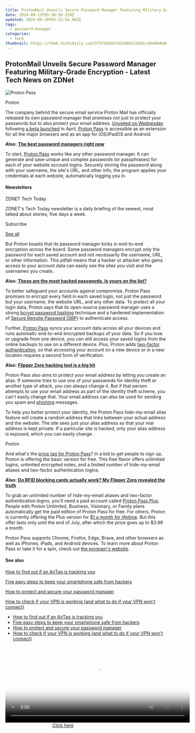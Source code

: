 ```yaml
---
title: ProtonMail Unveils Secure Password Manager Featuring Military-Grade Encryption - Latest Tech News on ZDNet
date: 2024-09-13T05:58:58.239Z
updated: 2024-09-20T03:32:54.983Z
tags:
  - password-manager
categories:
  - tech
thumbnail: https://thmb.techidaily.com/5f5f5b93e7d5296621d28cc46446de06ad76f2671bd83441f8c16419df01fcdb.jpg
---
```


## ProtonMail Unveils Secure Password Manager Featuring Military-Grade Encryption - Latest Tech News on ZDNet

![Proton Pass](https://www.zdnet.com/a/img/resize/3b98ee5cbce3fa5c920c6c4c111b570bb1b312a6/2023/06/29/34d59b7e-eeaf-4d39-84d2-dca4fc34dce0/figure-top-proton-officially-launches-password-manager-with-end-to-end-encryption.jpg?auto=webp&precrop=1500,750,x0,y0&width=1280)

Proton

The company behind the secure email service Proton Mail has officially released its own password manager that promises not just to protect your passwords but to also protect your email address. [Unveiled on Wednesday](https://proton.me/blog/proton-pass-launch) following [a beta launched](https://www.zdnet.com/article/proton-unveils-new-password-manager-with-end-to-end-encryption-for-all-data/) in April, [Proton Pass](https://www.anrdoezrs.net/links/9041660/type/dlg/sid/zd-%5F%5FCOM%5FCLICK%5FID%5F%5F-dtp/https://proton.me/pass) is accessible as an extension for all the major browsers and as an app for iOS/iPadOS and Android.

**Also:** [**The best password managers right now**](https://www.zdnet.com/article/best-password-manager/)

To start, [Proton Pass](https://account.proton.me/pass/signup?product=pass&language=en) works like any other password manager. It can generate and save unique and complex passwords (or passphrases) for each of your website account logins. Securely storing the password along with your username, the site's URL, and other info, the program applies your credentials at each website, automatically logging you in.

#### Newsletters

ZDNET Tech Today

ZDNET's Tech Today newsletter is a daily briefing of the newest, most talked about stories, five days a week.

 Subscribe

[See all](https://www.zdnet.com/newsletters/)

But Proton boasts that its password manager kicks in end-to-end encryption across the board. Some password managers encrypt only the password for each saved account and not necessarily the username, URL, or other information. This pitfall means that a hacker or attacker who gains access to your account data can easily see the sites you visit and the usernames you create.

**Also:** [**These are the most hacked passwords. Is yours on the list?**](https://www.zdnet.com/article/these-are-the-most-hacked-passwords-is-yours-on-the-list/)

To better safeguard your accounts against compromise, Proton Pass promises to encrypt every field in each saved login, not just the password but your username, the website URL, and any other data. To protect all your login data, Proton says that its open-source password manager uses a strong [bcrypt password hashing](https://auth0.com/blog/hashing-in-action-understanding-bcrypt/) technique and a hardened implementation of [Secure Remote Password (SRP)](https://proton.me/blog/encrypted-email-authentication) to authenticate access.

Further, [Proton Pass](https://account.proton.me/pass/signup?product=pass&language=en) syncs your account data across all your devices and runs automatic end-to-end encrypted backups of your data. So if you lose or upgrade from one device, you can still access your saved logins from the online backups to use on a different device. Plus, Proton adds [two-factor authentication](https://www.zdnet.com/article/better-than-the-best-password-how-to-use-2fa-to-improve-your-security/), so that accessing your account on a new device or in a new location requires a second form of verification.

**Also:** [**Flipper Zero hacking tool is a big hit**](https://www.zdnet.com/article/flipper-zero-hacking-tool-is-a-big-hit/)

Proton Pass also aims to protect your email address by letting you create an alias. If someone tries to use one of your passwords for identity theft or another type of attack, you can always change it. But if that person attempts to use your email address as part of the identity theft scheme, you can't easily change that. Your email address can also be used for sending you spam and [phishing](https://www.zdnet.com/article/what-is-phishing-how-to-protect-yourself-from-scam-emails-and-more/) messages.

To help you better protect your identity, the Proton Pass hide-my-email alias feature will create a random address that links between your actual address and the website. The site sees just your alias address so that your real address is kept private. If a particular site is hacked, only your alias address is exposed, which you can easily change.

Proton

And what's the [price tag for Proton Pass](https://account.proton.me/pass/signup?product=pass&language=en)? In a bid to get people to sign up, Proton is offering the basic version for free. This free flavor offers unlimited logins, unlimited encrypted notes, and a limited number of hide-my-email aliases and two-factor authentication logins.

**Also:** [**Do RFID blocking cards actually work? My Flipper Zero revealed the truth**](https://www.zdnet.com/article/do-rfid-blocking-cards-actually-work-my-flipper-zero-revealed-the-truth/)

To grab an unlimited number of hide-my-email aliases and two-factor authentication logins, you'll need a paid account called [Proton Pass Plus](https://account.proton.me/pass/signup?product=pass&language=en). People with Proton Unlimited, Business, Visionary, or Family plans automatically get the paid edition of Proton Pass for free. For others, Proton is currently offering the Plus version for [$1 a month for lifetime](https://account.proton.me/pass/signup?product=pass&language=en). But this offer lasts only until the end of July, after which the price goes up to $3.99 a month.

Proton Pass supports Chrome, Firefox, Edge, Brave, and other browsers as well as iPhones, iPads, and Android devices. To learn more about Proton Pass or take it for a spin, check out [the program's website](https://proton.me/pass).

#### See also

[How to find out if an AirTag is tracking you](https://www.zdnet.com/article/how-to-find-out-if-an-airtag-is-tracking-you/ "How to find out if an AirTag is tracking you")

[Five easy steps to keep your smartphone safe from hackers](https://www.zdnet.com/article/five-easy-steps-to-keep-your-smartphone-safe-from-hackers/ "Five easy steps to keep your smartphone safe from hackers")

[How to protect and secure your password manager](https://www.zdnet.com/article/how-to-protect-and-secure-your-password-manager/ "How to protect and secure your password manager")

[How to check if your VPN is working (and what to do if your VPN won't connect)](https://www.zdnet.com/article/how-to-check-if-your-vpn-is-working-and-what-to-do-if-your-vpn-wont-connect/ "How to check if your VPN is working (and what to do if your VPN won't connect)")

* [How to find out if an AirTag is tracking you](https://www.zdnet.com/article/how-to-find-out-if-an-airtag-is-tracking-you/ "How to find out if an AirTag is tracking you")
* [Five easy steps to keep your smartphone safe from hackers](https://www.zdnet.com/article/five-easy-steps-to-keep-your-smartphone-safe-from-hackers/ "Five easy steps to keep your smartphone safe from hackers")
* [How to protect and secure your password manager](https://www.zdnet.com/article/how-to-protect-and-secure-your-password-manager/ "How to protect and secure your password manager")
* [How to check if your VPN is working (and what to do if your VPN won't connect)](https://www.zdnet.com/article/how-to-check-if-your-vpn-is-working-and-what-to-do-if-your-vpn-wont-connect/ "How to check if your VPN is working (and what to do if your VPN won't connect)")

<ins class="adsbygoogle"
     style="display:block"
     data-ad-format="autorelaxed"
     data-ad-client="ca-pub-7571918770474297"
     data-ad-slot="1223367746"></ins>

<ins class="adsbygoogle"
     style="display:block"
     data-ad-client="ca-pub-7571918770474297"
     data-ad-slot="8358498916"
     data-ad-format="auto"
     data-full-width-responsive="true"></ins>



<!-- affiliate ads begin -->
<span id="1983584">
					<video width="576" height="240" style="cursor:pointer"
           poster="//a.impactradius-go.com/display-clicktoplayimage/1983584.png"
           onclick="if(!this.playClicked){this.play();this.setAttribute('controls',true);this.playClicked=true;}">
	   <source src="//a.impactradius-go.com/display-ad/22993-1983584">
	   <img src="//a.impactradius-go.com/display-clicktoplayimage/1983584.png" style="border: none; height: 100%; width: 100%; object-fit: contain">
	</video>
	<div style="width:360px;text-align:center"><a href="javascript:window.open(decodeURIComponent('https%3A%2F%2Fhomestyler.sjv.io%2Fc%2F5597632%2F1983584%2F22993'), '_blank');void(0);">Click here</a></div>
</span>
<img height="0" width="0" src="https://imp.pxf.io/i/5597632/1983584/22993" style="position:absolute;visibility:hidden;" border="0" />
<!-- affiliate ads end -->


